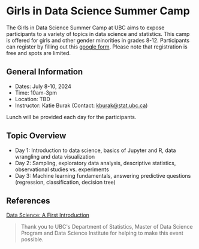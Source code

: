 # Girls in Data Science Summer Camp

The Girls in Data Science Summer Camp at UBC aims to expose participants to a variety of topics in data science and
statistics. This camp is offered for girls and other gender minorities in grades 8-12. Participants can register by filling out this [google form](https://docs.google.com/forms/d/e/1FAIpQLSdePIjnQ_tzrCJH0_8JfGAUvUqOjp7wwYhAVWuzNJ9piOevAw/viewform). Please note that registration is free and spots are limited.

## General Information

- Dates: July 8-10, 2024
- Time: 10am-3pm 
- Location: TBD
- Instructor: Katie Burak (Contact: kburak@stat.ubc.ca)

Lunch will be provided each day for the participants.

## Topic Overview

- Day 1: Introduction to data science, basics of Jupyter and R, data wrangling and data visualization
- Day 2: Sampling, exploratory data analysis, descriptive statistics, observational studies vs. experiments
- Day 3: Machine learning fundamentals, answering predictive questions (regression, classification, decision tree)

## References 

[Data Science: A First Introduction](https://datasciencebook.ca/)

> Thank you to UBC's Department of Statistics, Master of Data Science Program and Data Science Institute for helping to make this event possible.
